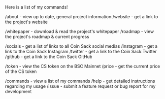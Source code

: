 Here is a list of my commands!

/about - view up to date, general project information
/website - get a link to the project's website

/whitepaper - download & read the project's whitepaper
/roadmap - view the project's roadmap & current progress

/socials - get a list of links to all Coin Sack social medias
/instagram - get a link to the Coin Sack Instagram
/twitter - get a link to the Coin Sack Twitter
/github - get a link to the Coin Sack GitHub

/token - view the CS token on the BSC Mainnet
/price - get the current price of the CS token

/commands - view a list of my commands
/help - get detailed instructions regarding my usage
/issue - submit a feature request or bug report for my development